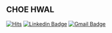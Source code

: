 ## CHOE HWAL


[![Hits](https://hits.seeyoufarm.com/api/count/incr/badge.svg?url=https%3A%2F%2Fgithub.com%2Fduodecanol&count_bg=%2379C83D&title_bg=%23555555&icon=&icon_color=%23E7E7E7&title=hits&edge_flat=false)](https://hits.seeyoufarm.com)
[![Linkedin Badge](https://img.shields.io/badge/-LinkedIn-blue?style=flat-square&logo=Linkedin&logoColor=white&link=https://www.linkedin.com/in/hwal-choe-95993a146/)](https://www.linkedin.com/in/hwal-choe-95993a146/)
[![Gmail Badge](https://img.shields.io/badge/Gmail-d14836?style=flat-square&logo=Gmail&logoColor=white&link=mailto:metalhwal@gmail.com)](mailto:metalhwal@gmail.com)


